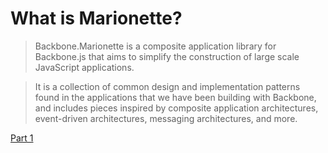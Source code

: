 # What is Marionette?

>Backbone.Marionette is a composite application library for Backbone.js that aims to simplify the construction of large scale JavaScript applications.

>It is a collection of common design and implementation patterns found in the applications that we have been building with Backbone, and includes pieces inspired by composite application architectures, event-driven architectures, messaging architectures, and more.

[Part 1](Part%201/001%20View)